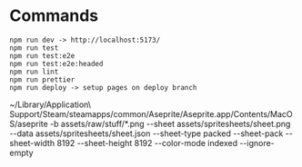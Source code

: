 # Commands

```
npm run dev -> http://localhost:5173/
npm run test
npm run test:e2e
npm run test:e2e:headed
npm run lint
npm run prettier
npm run deploy -> setup pages on deploy branch
```


~/Library/Application\ Support/Steam/steamapps/common/Aseprite/Aseprite.app/Contents/MacOS/aseprite  -b assets/raw/stuff/*.png   --sheet assets/spritesheets/sheet.png   --data assets/spritesheets/sheet.json   --sheet-type packed   --sheet-pack   --sheet-width 8192   --sheet-height 8192 --color-mode indexed --ignore-empty
